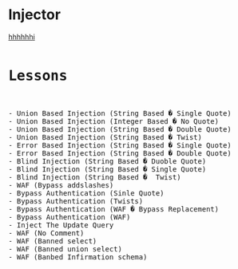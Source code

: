 # Injector
<a href="javascript:">hhhhhhi</a>
<pre><h1>Lessons</h1>

- Union Based Injection (String Based � Single Quote)
- Union Based Injection (Integer Based � No Quote)
- Union Based Injection (String Based � Double Quote)
- Union Based Injection (String Based � Twist)
- Error Based Injection (String Based � Single Quote)
- Error Based Injection (String Based � Double Quote)
- Blind Injection (String Based � Duoble Quote)
- Blind Injection (String Based � Single Quote)
- Blind Injection (String Based �  Twist)
- WAF (Bypass addslashes)
- Bypass Authentication (Sinle Quote)
- Bypass Authentication (Twists)
- Bypass Authentication (WAF � Bypass Replacement)
- Bypass Authentication (WAF)
- Inject The Update Query
- WAF (No Comment)
- WAF (Banned select)
- WAF (Banned union select)
- WAF (Banbed Infirmation_schema)</pre>
